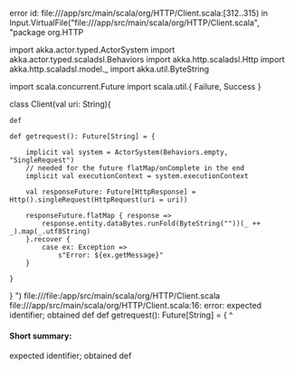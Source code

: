 error id: file://<WORKSPACE>/app/src/main/scala/org/HTTP/Client.scala:[312..315) in Input.VirtualFile("file://<WORKSPACE>/app/src/main/scala/org/HTTP/Client.scala", "package org.HTTP

import akka.actor.typed.ActorSystem
import akka.actor.typed.scaladsl.Behaviors
import akka.http.scaladsl.Http
import akka.http.scaladsl.model._
import akka.util.ByteString

import scala.concurrent.Future
import scala.util.{ Failure, Success }

class Client(val uri: String){

    def 
    
    def getrequest(): Future[String] = {
        
        implicit val system = ActorSystem(Behaviors.empty, "SingleRequest")
        // needed for the future flatMap/onComplete in the end
        implicit val executionContext = system.executionContext

        val responseFuture: Future[HttpResponse] = Http().singleRequest(HttpRequest(uri = uri))

        responseFuture.flatMap { response =>
            response.entity.dataBytes.runFold(ByteString(""))(_ ++ _).map(_.utf8String)
        }.recover {
            case ex: Exception =>
                s"Error: ${ex.getMessage}"
        }
        
    }
}
")
file://<WORKSPACE>/file:<WORKSPACE>/app/src/main/scala/org/HTTP/Client.scala
file://<WORKSPACE>/app/src/main/scala/org/HTTP/Client.scala:16: error: expected identifier; obtained def
    def getrequest(): Future[String] = {
    ^
#### Short summary: 

expected identifier; obtained def